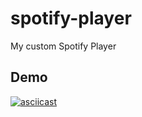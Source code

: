 # spotify-player

My custom Spotify Player

## Demo

[![asciicast](https://asciinema.org/a/430335.svg)](https://asciinema.org/a/430335)
